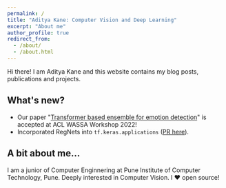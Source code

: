```yaml
---
permalink: /
title: "Aditya Kane: Computer Vision and Deep Learning"
excerpt: "About me"
author_profile: true
redirect_from: 
  - /about/
  - /about.html
---
```


Hi there! I am Aditya Kane and this website contains my blog posts, publications and projects.
<br>

## What's new?

- Our paper "[Transformer based ensemble for emotion detection](https://arxiv.org/abs/2203.11899)" is accepted at ACL WASSA Workshop 2022!
- Incorporated RegNets into `tf.keras.applications` ([PR here](https://github.com/keras-team/keras/pull/15702)).

## A bit about me...

I am a junior of Computer Enginnering at Pune Institute of Computer Technology, Pune. Deeply interested in Computer Vision. I ❤️ open source! 